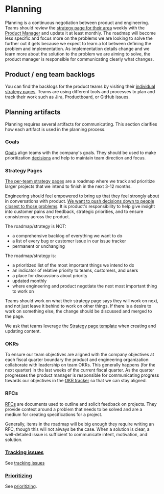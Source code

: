# Planning

Planning is a continuous negotiation between product and engineering. Teams should review the [strategy page for their area](../../company/strategy/index.md#per-area-strategy-pages) weekly with the [Product Manager](../roles/index.md#product-manager) and update it at least monthly. The roadmap will become less specific and focus more on the problems we are looking to solve the further out it gets because we expect to learn a lot between defining the problem and implementation. As implementation details change and we learn more about the solution to the problem we are aiming to solve, the product manager is responsible for communicating clearly what changes.

## Product / eng team backlogs

You can find the backlogs for the product teams by visiting their [individual strategy pages](../../company/strategy/index.md#per-area-strategy-pages). Teams are using different tools and processes to plan and track their work such as Jira, Productboard, or GitHub issues.

## Planning artifacts

Planning requires several artifacts for communicating. This section clarifies how each artifact is used in the planning process.

### Goals

[Goals](../../company/goals/index.md) align teams with the company's goals. They should be used to make prioritization [decisions](../../communication/decisions.md) and help to maintain team direction and focus.

### Strategy Pages

[The per-team strategy pages](../../company/strategy/index.md#per-area-strategy-pages) are a roadmap where we track and prioritize larger projects that we intend to finish in the next 3-12 months.

Engineering should feel empowered to bring up that they feel strongly about in conversations with product. [We want to push decisions down to people closest to those problems](../../communication/decisions.md#what-makes-an-effective-decision). It is product's responsibility to help give insight into customer pains and feedback, strategic priorities, and to ensure consistency across the product.

The roadmap/strategy is NOT:

- a comprehensive backlog of everything we want to do
- a list of every bug or customer issue in our issue tracker
- permanent or unchanging

The roadmap/strategy is:

- a prioritized list of the most important things we intend to do
- an indicator of relative priority to teams, customers, and users
- a place for discussions about priority
- updated monthly
- where engineering and product negotiate the next most important thing to work on

Teams should work on what their strategy page says they will work on next, and not just leave it behind to work on other things. If there is a desire to work on something else, the change should be discussed and merged to the page.

We ask that teams leverage the [Strategy page template](strategy_template.md) when creating and updating content.

### OKRs

To ensure our team objectives are aligned with the company objectives at each fiscal quarter boundary the product and engineering organization collaborate with leadership on team OKRs. This generally happens (for the next quarter) in the last weeks of the current fiscal quarter. As the quarter progresses the product manager is responsible for communicating progress towards our objectives in the [OKR tracker](https://docs.google.com/spreadsheets/d/1M7xgQuKTkxhAlOU2bZgnp5EjJgptwxNJXBkOJaomm5w/edit#gid=628032573) so that we can stay aligned.

### RFCs

[RFCs](../../communication/rfcs/index.md) are documents used to outline and solicit feedback on projects. They provide context around a problem that needs to be solved and are a medium for creating specifications for a project.

Generally, items in the roadmap will be big enough they require writing an RFC, though this will not always be the case. When a solution is clear, a well-detailed issue is sufficient to communicate intent, motivation, and solution.

### [Tracking issues](../../engineering/tracking_issues.md)

See [tracking issues](../../engineering/tracking_issues.md)

### [Prioritizing](prioritizing.md)

See [prioritizing](prioritizing.md).
